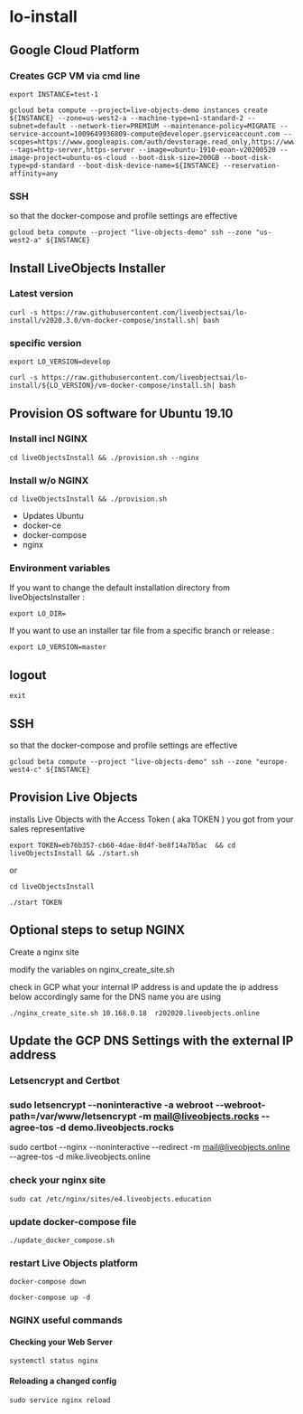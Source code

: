 # lo-install

## Google Cloud Platform
### Creates GCP VM via cmd line

```
export INSTANCE=test-1
```

```
gcloud beta compute --project=live-objects-demo instances create ${INSTANCE} --zone=us-west2-a --machine-type=n1-standard-2 --subnet=default --network-tier=PREMIUM --maintenance-policy=MIGRATE --service-account=1009649936809-compute@developer.gserviceaccount.com --scopes=https://www.googleapis.com/auth/devstorage.read_only,https://www.googleapis.com/auth/logging.write,https://www.googleapis.com/auth/monitoring.write,https://www.googleapis.com/auth/servicecontrol,https://www.googleapis.com/auth/service.management.readonly,https://www.googleapis.com/auth/trace.append --tags=http-server,https-server --image=ubuntu-1910-eoan-v20200520 --image-project=ubuntu-os-cloud --boot-disk-size=200GB --boot-disk-type=pd-standard --boot-disk-device-name=${INSTANCE} --reservation-affinity=any
```

### SSH

so that the docker-compose and profile settings are effective

```
gcloud beta compute --project "live-objects-demo" ssh --zone "us-west2-a" ${INSTANCE}
```

## Install LiveObjects Installer 
### Latest version
```
curl -s https://raw.githubusercontent.com/liveobjectsai/lo-install/v2020.3.0/vm-docker-compose/install.sh| bash
```

### specific version

```
export LO_VERSION=develop
```

```
curl -s https://raw.githubusercontent.com/liveobjectsai/lo-install/${LO_VERSION}/vm-docker-compose/install.sh| bash
```

## Provision OS software for  Ubuntu 19.10


### Install incl NGINX

```
cd liveObjectsInstall && ./provision.sh --nginx
```

### Install w/o NGINX

```
cd liveObjectsInstall && ./provision.sh
```



* Updates Ubuntu
* docker-ce
* docker-compose
* nginx

### Environment variables 

If you want to change the default installation directory from liveObjectsInstaller :

```
export LO_DIR=
```

If you want to use an installer tar file from a specific branch or release :

```
export LO_VERSION=master
```

## logout 

```
exit
```

## SSH

so that the docker-compose and profile settings are effective

```
gcloud beta compute --project "live-objects-demo" ssh --zone "europe-west4-c" ${INSTANCE}
```


## Provision Live Objects

installs Live Objects with the Access Token ( aka TOKEN ) you got from your sales representative

```
export TOKEN=eb76b357-cb60-4dae-8d4f-be8f14a7b5ac  && cd liveObjectsInstall && ./start.sh
```

or 

```
cd liveObjectsInstall

./start TOKEN

```

## Optional steps to setup NGINX 

Create a nginx site

modify the variables on nginx_create_site.sh

check in GCP what your internal IP address is and update the ip address below accordingly same for the DNS name you are using

```
./nginx_create_site.sh 10.168.0.18  r202020.liveobjects.online
```

## Update the GCP DNS Settings with the external IP address

### Letsencrypt and Certbot

### sudo letsencrypt --noninteractive -a webroot --webroot-path=/var/www/letsencrypt -m mail@liveobjects.rocks --agree-tos -d demo.liveobjects.rocks

sudo certbot --nginx --noninteractive --redirect -m mail@liveobjects.online --agree-tos -d mike.liveobjects.online

### check your nginx site 

```
sudo cat /etc/nginx/sites/e4.liveobjects.education 
```

### update docker-compose file

```
./update_docker_compose.sh 
```

### restart Live Objects platform

```
docker-compose down
```

```
docker-compose up -d
```

### NGINX useful commands

#### Checking your Web Server

```
systemctl status nginx
```

#### Reloading a changed config
```
sudo service nginx reload
```